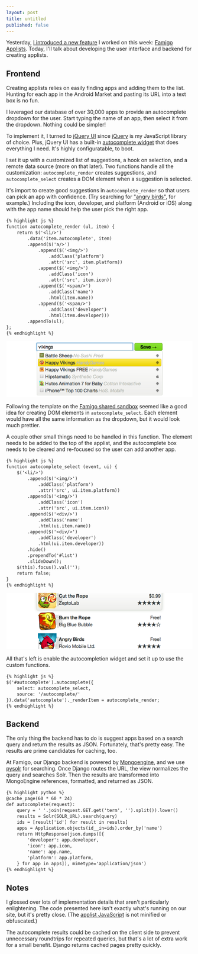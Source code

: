 ```yaml
---
layout: post
title: untitled
published: false
---
```


Yesterday, [I introduced a new feature][1] I worked on this week:
[Famigo Applists][2]. Today, I'll talk about developing the user
interface and backend for creating applists.

## Frontend

Creating applists relies on easily finding apps and adding them to
the list. Hunting for each app in the Android Market and pasting
its URL into a text box is no fun.

I leveraged our database of over 30,000 apps to provide an autocomplete
dropdown for the user. Start typing the name of an app, then select
it from the dropdown. Nothing could be simpler!

To implement it, I turned to [jQuery UI][3] since [jQuery][4] is
my JavaScript library of choice. Plus, jQuery UI has a built-in
[autocomplete widget][5] that does everything I need. It's highly
configuratable, to boot.

I set it up with a customized list of suggestions, a hook on
selection, and a remote data source (more on that later). Two
functions handle all the customization: `autocomplete_render` creates
suggestions, and `autocomplete_select` creates a DOM element when
a suggestion is selected.

It's import to create good suggestions in `autocomplete_render` so
that users can pick an app with confidence. (Try searching for
["angry birds"][6], for example.) Including the icon, developer,
and platform (Android or iOS) along with the app name should help
the user pick the right app.

    {% highlight js %}
    function autocomplete_render (ul, item) {
        return $('<li/>')
            .data('item.autocomplete', item)
            .append($('a/>')
                .append($('<img/>')
                    .addClass('platform')
                    .attr('src', item.platform))
                .append($('<img/>')
                    .addClass('icon')
                    .attr('src', item.icon))
                .append($('<span/>')
                    .addClass('name')
                    .html(item.name))
                .append($('<span/>')
                    .addClass('developer')
                    .html(item.developer)))
            .appendTo(ul);
    };
    {% endhighlight %}

![Screenshot of the autocomplete dropdown][7]

Following the template on the [Famigo shared sandbox][8] seemed
like a good idea for creating DOM elements in `autocomplete_select`.
Each element would have all the same information as the dropdown,
but it would look much prettier.

A couple other small things need to be handled in this function.
The element needs to be added to the top of the applist, and the
autocomplete box needs to be cleared and re-focused so the user can
add another app.

    {% highlight js %}
    function autocomplete_select (event, ui) {
        $('<li/>')
            .append($('<img/>')
                .addClass('platform')
                .attr('src', ui.item.platform))
            .append($('<img/>')
                .addClass('icon')
                .attr('src', ui.item.icon))
            .append($('<div/>')
                .addClass('name')
                .html(ui.item.name))
            .append($('<div/>')
                .addClass('developer')
                .html(ui.item.developer))
            .hide()
            .prependTo('#list')
            .slideDown();
        $(this).focus().val('');
        return false;
    }
    {% endhighlight %}

![Screenshot of an app in the applist][9]

All that's left is enable the autocompletion widget and set it up
to use the custom functions.

    {% highlight js %}
    $('#autocomplete').autocomplete({
        select: autocomplete_select,
        source: '/autocomplete/'
    }).data('autocomplete')._renderItem = autocomplete_render;
    {% endhighlight %}

## Backend

The only thing the backend has to do is suggest apps based on a
search query and return the results as JSON. Fortunately, that's
pretty easy. The results are prime candidates for caching, too.

At Famigo, our Django backend is powered by [Mongoengine][10], and
we use [pysolr][11] for searching. Once Django routes the URL, the
view normalizes the query and searches Solr. Then the results are
transformed into MongoEngine references, formatted, and returned
as JSON.

    {% highlight python %}
    @cache_page(60 * 60 * 24)
    def autocomplete(request):
        query = ' '.join(request.GET.get('term', '').split()).lower()
        results = Solr(SOLR_URL).search(query)
        ids = [result['id'] for result in results]
        apps = Application.objects(id__in=ids).order_by('name')
        return HttpResponse(json.dumps([{
            'developer': app.developer,
            'icon': app.icon,
            'name': app.name,
            'platform': app.platform,
        } for app in apps]), mimetype='application/json')
    {% endhighlight %}

## Notes

I glossed over lots of implementation details that aren't particularly
enlightening. The code presented here isn't exactly what's running
on our site, but it's pretty close. (The [applist JavaScript][12]
is not minified or obfuscated.)

The autocomplete results could be cached on the client side to
prevent unnecessary roundtrips for repeated queries, but that's a
lot of extra work for a small benefit. Django returns cached pages
pretty quickly.

[1]: /2011/11/02/applists-playlists-for-your-apps/
[2]: http://www.famigo.com/applist/
[3]: http://jqueryui.com/
[4]: http://jquery.com/
[5]: http://jqueryui.com/demos/autocomplete/
[6]: https://market.android.com/search?q=angry+birds
[7]: /static/images/2011-11-02-figure-1.png
[8]: http://www.famigo.com/family/TkhYNRMsAG1JYT0fCBMNASkZZW0CbCxa/sandbox/
[9]: /static/images/2011-11-02-figure-2.png
[10]: http://mongoengine.org/
[11]: https://github.com/toastdriven/pysolr/
[12]: http://www.famigo.com/static/scripts/applist.js
